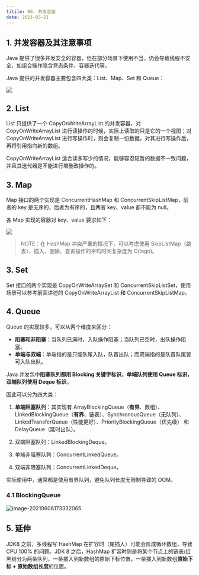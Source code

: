 ```yaml
---
titile: 06. 并发容器
date: 2021-03-21
---
```


## 1. 并发容器及其注意事项

Java 提供了很多并发安全的容器，但在部分场景下使用不当，仍会导致线程不安全，如组合操作隐含竞态条件、容器迭代等。

Java 提供的并发容器主要包含四大类：List、Map、Set 和 Queue：

![](https://static001.geekbang.org/resource/image/a2/1d/a20efe788caf4f07a4ad027639c80b1d.png)

## 2. List

List 只提供了一个 CopyOnWriteArrayList 的并发容器，对 CopyOnWriteArrayList 进行读操作的时候，实际上读取的只是它的一个视图；对 CopyOnWriteArrayList 进行写操作时，则会复制一份数据，对其进行写操作后，再将引用指向新的数组。

CopyOnWriteArrayList 适合读多写少的情况，能够容忍短暂的数据不一致问题，并且其迭代器是不能进行增删改操作的。

## 3. Map

Map 接口的两个实现是 ConcurrentHashMap 和 ConcurrentSkipListMap，前者的 key 是无序的，后者为有序的，且两者 key、value 都不能为 null。

各 Map 实现的容器对 key、value 要求如下：

![](https://static001.geekbang.org/resource/image/6d/be/6da9933b6312acf3445f736262425abe.png)

> NOTE：在 HashMap 冲突严重的情况下，可以考虑使用 SkipListMap（跳表），插入、删除、查询操作的平均时间复杂度为 O(logn)。

## 3. Set

Set 接口的两个实现是 CopyOnWriteArraySet 和 ConcurrentSkipListSet，使用场景可以参考前面讲述的 CopyOnWriteArrayList 和 ConcurrentSkipListMap。

## 4. Queue

Queue 的实现较多，可以从两个维度来区分：

- **阻塞和非阻塞**：当队列已满时，入队操作阻塞；当队列已空时，出队操作阻塞。
- **单端与双端**：单端指的是只能队尾入队，队首出队；而双端指的是队首队尾皆可入队出队。

Java 并发包中**阻塞队列都用 Blocking 关键字标识，单端队列使用 Queue 标识，双端队列使用 Deque 标识**。

因此可以分为四大类：

1. **单端阻塞队列**：其实现有 ArrayBlockingQueue（**有界**、数组）、LinkedBlockingQueue（**有界**、链表）、SynchronousQueue（无队列）、LinkedTransferQueue（性能更好）、PriorityBlockingQueue（优先级） 和 DelayQueue（延时出队）。

2. 双端阻塞队列：LinkedBlockingDeque。
3. 单端非阻塞队列：ConcurrentLinkedQueue。
4. 双端非阻塞队列：ConcurrentLinkedDeque。

实际使用中，通常都是使用有界队列，避免队列长度无限制导致的 OOM。

### 4.1 BlockingQueue

![image-20210606173332065](https://gitee.com/zhxuankun/Image/raw/master/Avator/image-20210606173332065.png)

## 5. 延伸

JDK8 之前，多线程写 HashMap 在扩容时（尾插入）可能会形成循环数组，导致 CPU 100% 的问题。JDK 8 之后，HashMap 扩容时则是将某个节点上的链表/红黑树分为两条队列，一条插入到新数组的原始下标位置，一条插入到新数组**原始下标 + 原始数组长度**的位置。

